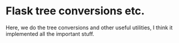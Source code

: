 # Flask tree conversions etc.

Here, we do the tree conversions and other useful utilities, I think it implemented all the important stuff.
